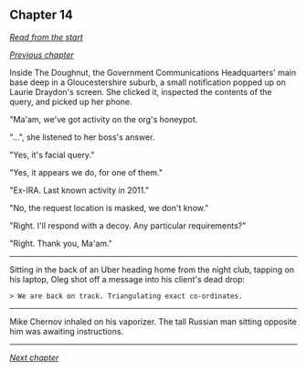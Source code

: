 ## Chapter 14

_[Read from the start](00-preface.md)_

_[Previous chapter](13.md)_

Inside The Doughnut, the Government Communications Headquarters' main base deep in a Gloucestershire suburb, a small notification popped up on Laurie Draydon's screen. She clicked it, inspected the contents of the query, and picked up her phone.

"Ma'am, we've got activity on the org's honeypot.

"...", she listened to her boss's answer.

"Yes, it's facial query."

"Yes, it appears we do, for one of them."

"Ex-IRA. Last known activity in 2011."

"No, the request location is masked, we don't know."

"Right. I'll respond with a decoy. Any particular requirements?"

"Right. Thank you, Ma'am."

---

Sitting in the back of an Uber heading home from the night club, tapping on his laptop, Oleg shot off a message into his client's dead drop:

```
> We are back on track. Triangulating exact co-ordinates.
```

---

Mike Chernov inhaled on his vaporizer. The tall Russian man sitting opposite him was awaiting instructions.

---

_[Next chapter](15.md)_
